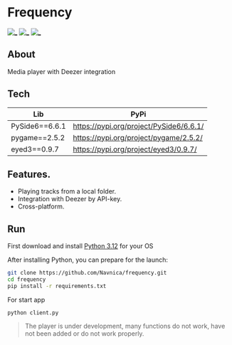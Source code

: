 # Frequency

[![_](https://img.shields.io/badge/License-WTFPL-brightgreen.svg)](http://www.wtfpl.net/about/)
[![_](https://img.shields.io/badge/Main%20Language-Python-yellow?labelColor=gray&style=fla)](https://python.org)
[![_](https://img.shields.io/badge/CoreLib-PySide6-green?labelColor=gray&style=fla)](https://pypi.org/project/PySide6/)


## About
Media player with Deezer integration

## Tech

| Lib            | PyPi                                    |
|----------------|-----------------------------------------|
| PySide6==6.6.1 | https://pypi.org/project/PySide6/6.6.1/ |
| pygame==2.5.2  | https://pypi.org/project/pygame/2.5.2/  |
| eyed3==0.9.7   | https://pypi.org/project/eyed3/0.9.7/   |


## Features.
- Playing tracks from a local folder.
- Integration with Deezer by API-key.
- Cross-platform.

## Run

First download and install [Python 3.12] for your OS


After installing Python, you can prepare for the launch:
```sh
git clone https://github.com/Navnica/frequency.git
cd frequency
pip install -r requirements.txt
```

For start app

```shell
python client.py
```

>The player is under development, many functions do not work, have not been added or do not work properly.


[Python 3.12]: <https://www.python.org/downloads/release/python-3120/>